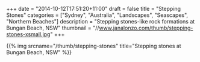 +++
date = "2014-10-12T17:51:20+11:00"
draft = false
title = "Stepping Stones"
categories = ["Sydney", "Australia", "Landscapes", "Seascapes", "Northern Beaches"]
description = "Stepping stones-like rock formations at Bungan Beach, NSW"
thumbnail = "//www.janalonzo.com/thumb/stepping-stones-xsmall.jpg"
+++

{{% img srcname="/thumb/stepping-stones" title="Stepping stones at Bungan Beach, NSW" %}}
